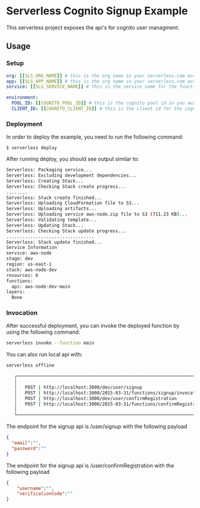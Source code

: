 <!--
title: 'Serverless Cognito User Management'
description: 'This serverless project exposes the api's for cognito user managment.'
layout: Doc
framework: v2
platform: AWS
language: nodeJS
authorLink: 'https://github.com/LabDevs-ninja'
authorName: 'José Menezes @ LabDevs.ninja'
authorAvatar: 'https://avatars.githubusercontent.com/u/2001467?s=60&v=4'
-->


# Serverless Cognito Signup Example

This serverless project exposes the api's for cognito user managment.

## Usage

### Setup

```yml
org: [[SLS_ORG_NAME]] # this is the org name in your serverless.com account in your serverless.com account
app: [[SLS_APP_NAME]] # this is the org name in your serverless.com account in your serverless.com account
service: [[SLS_SERVICE_NAME]] # this is the service name for the function

environment:
  POOL_ID: [[COGNITO_POOL_ID]] # this is the cognito pool id in you aws account
  CLIENT_ID: [[COGNITO_CLIENT_ID]] # this is the client id for the cognito user pool in your aws account
```

### Deployment

In order to deploy the example, you need to run the following command:

```
$ serverless deploy
```

After running deploy, you should see output similar to:

```bash
Serverless: Packaging service...
Serverless: Excluding development dependencies...
Serverless: Creating Stack...
Serverless: Checking Stack create progress...
........
Serverless: Stack create finished...
Serverless: Uploading CloudFormation file to S3...
Serverless: Uploading artifacts...
Serverless: Uploading service aws-node.zip file to S3 (711.23 KB)...
Serverless: Validating template...
Serverless: Updating Stack...
Serverless: Checking Stack update progress...
.................................
Serverless: Stack update finished...
Service Information
service: aws-node
stage: dev
region: us-east-1
stack: aws-node-dev
resources: 6
functions:
  api: aws-node-dev-main
layers:
  None
```

### Invocation

After successful deployment, you can invoke the deployed function by using the following command:

```bash
serverless invoke --function main
```
You can also run local api with:

```bash
serverless offline

   ┌───────────────────────────────────────────────────────────────────────────────────────┐
   │                                                                                       │
   │   POST | http://localhost:3000/dev/user/signup                                        │
   │   POST | http://localhost:3000/2015-03-31/functions/signup/invocations                │
   │   POST | http://localhost:3000/dev/user/confirmRegistration                           │
   │   POST | http://localhost:3000/2015-03-31/functions/confirmRegistration/invocations   │
   │                                                                                       │
   └───────────────────────────────────────────────────────────────────────────────────────┘


```

The endpoint for the signup api is /user/signup with the following payload

```json
{
  "email":"",
  "password":""
}
```

The endpoint for the signup api is /user/confirmRegistration with the following payload

```json
{
    "username":"",
    "verificationCode":""
}
```